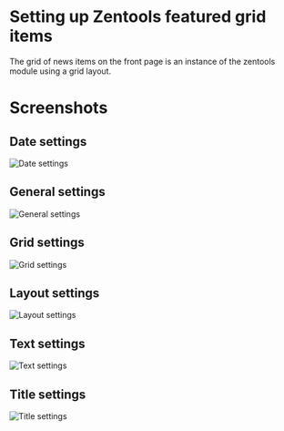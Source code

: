 Setting up Zentools featured grid items
====

The grid of news items on the front page is an instance of the zentools module using a grid layout.

Screenshots
====

Date settings
---

![Date settings](http://localhost:8888/builder/joomla-template/data/rasa/images/zentools-featured-grid-items/Date-settings.png)

General settings
---

![General settings](http://localhost:8888/builder/joomla-template/data/rasa/images/zentools-featured-grid-items/General-settings.png)

Grid settings
---

![Grid settings](http://localhost:8888/builder/joomla-template/data/rasa/images/zentools-featured-grid-items/Grid-settings.png)

Layout settings
---

![Layout settings](http://localhost:8888/builder/joomla-template/data/rasa/images/zentools-featured-grid-items/Layout-settings.png)

Text settings
---

![Text settings](http://localhost:8888/builder/joomla-template/data/rasa/images/zentools-featured-grid-items/Text-settings.png)

Title settings
---

![Title settings](http://localhost:8888/builder/joomla-template/data/rasa/images/zentools-featured-grid-items/Title-settings.png)

